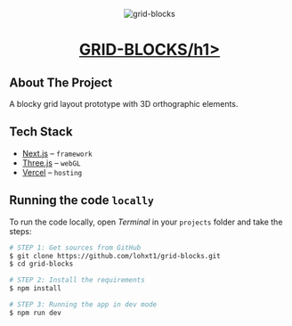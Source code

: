 <p align="center">
<img align="center" src="https://lohxt1.github.io/_assets/gridblocks.png" alt="grid-blocks"/>
<h1 align="center" style="text-decoration:underline;">GRID-BLOCKS/h1>
</p>

## About The Project

A blocky grid layout prototype with 3D orthographic elements.

## Tech Stack

- [Next.js](https://nextjs.org/) – `framework`
- [Three.js](https://threejs.org/) – `webGL`
- [Vercel](https://vercel.com/) – `hosting`

## Running the code `locally`

To run the code locally, open _Terminal_ in your `projects` folder and take the steps:

```bash
# STEP 1: Get sources from GitHub
$ git clone https://github.com/lohxt1/grid-blocks.git
$ cd grid-blocks

# STEP 2: Install the requirements
$ npm install

# STEP 3: Running the app in dev mode
$ npm run dev
```
